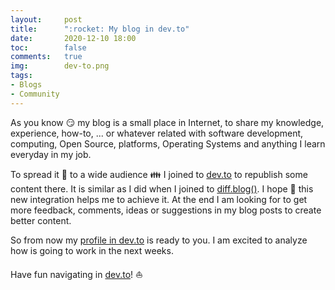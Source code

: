 ```yaml
---
layout:     post
title:      ":rocket: My blog in dev.to"
date:       2020-12-10 18:00
toc:        false
comments:   true
img:        dev-to.png
tags: 
- Blogs
- Community
---
```


As you know :smirk: my blog is a small place in Internet, to share my knowledge, experience, how-to, ...
or whatever related with software development, computing, Open Source, platforms, Operating
Systems and anything I learn everyday in my job. 

To spread it :wave: to a wide audience :family: I joined to [dev.to](https://dev.to)
to republish some content there. It is similar as I did when I joined
to [diff.blog()](/2020/10/20/my-blog-in-diff-blog). I hope :pray: this new integration
helps me to achieve it. At the end I am looking for to get more feedback, comments,
ideas or suggestions in my blog posts to create better content.

So from now my [profile in dev.to](https://dev.to/rmarting) is ready to you. I am excited
to analyze how is going to work in the next weeks.

Have fun navigating in [dev.to](https://dev.to/rmarting)! :sailboat:
